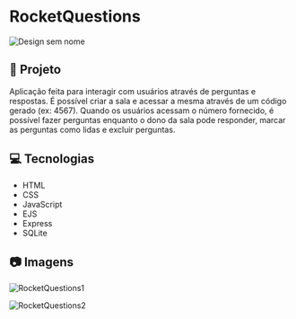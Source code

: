 # RocketQuestions

![Design sem nome](https://user-images.githubusercontent.com/71149968/233378254-d183fde9-acf5-43c9-8080-17388da7f943.gif)

## 🚀 Projeto

Aplicação feita para interagir com usuários através de perguntas e respostas. É possível criar a sala e acessar a mesma através de um código gerado (ex: 4567). Quando os usuários acessam o número fornecido, é possível fazer perguntas enquanto o dono da sala pode responder, marcar as perguntas como lidas e excluir perguntas.

## 💻 Tecnologias

- HTML
- CSS
- JavaScript
- EJS
- Express
- SQLite

## 📷 Imagens

![RocketQuestions1](https://user-images.githubusercontent.com/71149968/124654191-40cdde80-de6c-11eb-94d6-58bd6413fd7c.png)

![RocketQuestions2](https://user-images.githubusercontent.com/71149968/124654284-63f88e00-de6c-11eb-93ee-b435599e8f15.png)
